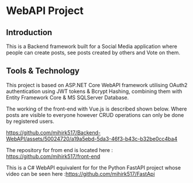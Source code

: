 # WebAPI Project

## Introduction

This is a Backend framework built for a Social Media application where people can create posts, see posts created by others and Vote on them.

## Tools & Technology

This project is based on  ASP.NET Core WebAPI framework utilising OAuth2 authentication using JWT tokens & Bcrypt Hashing, combining them with Entity Framework Core & MS SQLServer Database.

The working of the front-end with Vue.js is described shown below. Where posts are visible to everyone however CRUD operations can only be done by registered users.

https://github.com/mihirk517/Backend-WebAPI/assets/50024720/a19a5ebd-5da3-46f3-b43c-b32be0cc4ba4

The repository for from end is located here : https://github.com/mihirk517/front-end


This is a C# WebAPI equivalent for for the Python FastAPI project whose video can be seen here :https://github.com/mihirk517/FastApi 
